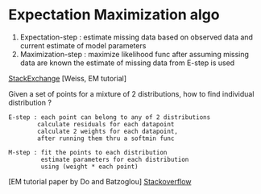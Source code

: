 
# Expectation Maximization algo

1. Expectation-step : estimate missing data based on observed data and current estimate of model parameters
2. Maximization-step : maximize likelihood func after assuming missing data are known the estimate of missing data from E-step is used

[StackExchange](http://stats.stackexchange.com/questions/72774/numerical-example-to-understand-expectation-maximization)
[Weiss, EM tutorial]

Given a set of points for a mixture of 2 distributions, how to find individual distribution ?

```
E-step : each point can belong to any of 2 distributions
        calculate residuals for each datapoint
        calculate 2 weights for each datapoint,
        after running them thru a softmin func

M-step : fit the points to each distribution
         estimate parameters for each distribution
         using (weight * each point)
```

[EM tutorial paper by Do and Batzoglou]
[Stackoverflow](http://stackoverflow.com/questions/11808074/what-is-an-intuitive-explanation-of-expectation-maximization-technique)
